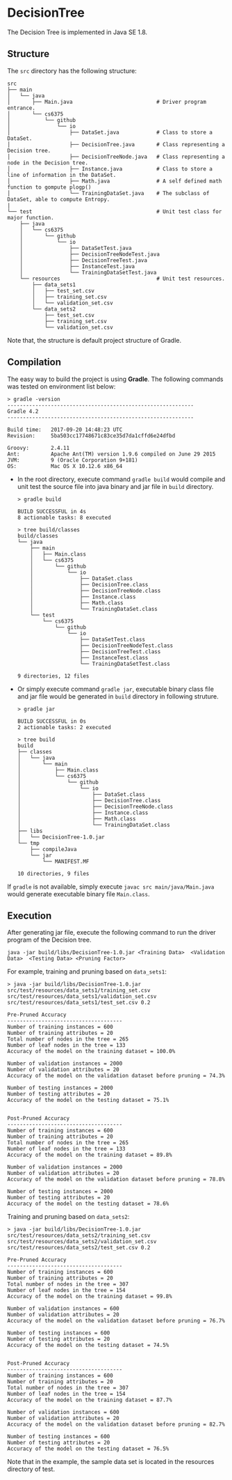 # DecisionTree

The Decision Tree is implemented in Java SE 1.8.

## Structure

The `src` directory has the following structure:

    src
    ├── main
    │   └── java
    │       ├── Main.java                           # Driver program entrance.
    │       └── cs6375
    │           └── github
    │               └── io
    │                   ├── DataSet.java            # Class to store a DataSet.
    │                   ├── DecisionTree.java       # Class representing a Decision tree.
    │                   ├── DecisionTreeNode.java   # Class representing a node in the Decision tree.
    │                   ├── Instance.java           # Class to store a line of information in the DataSet.
    │                   ├── Math.java               # A self defined math function to gompute plogp()
    │                   └── TrainingDataSet.java    # The subclass of DataSet, able to compute Entropy.
    |
    └── test                                        # Unit test class for major function.
        ├── java
        │   └── cs6375
        │       └── github
        │           └── io
        │               ├── DataSetTest.java
        │               ├── DecisionTreeNodeTest.java
        │               ├── DecisionTreeTest.java
        │               ├── InstanceTest.java
        │               └── TrainingDataSetTest.java
        └── resources                               # Unit test resources.
            ├── data_sets1
            │   ├── test_set.csv
            │   ├── training_set.csv
            │   └── validation_set.csv
            └── data_sets2
                ├── test_set.csv
                ├── training_set.csv
                └── validation_set.csv

Note that, the structure is default project structure of Gradle.

## Compilation

The easy way to build the project is using __Gradle__. The following commands was tested on environment list below:

    > gradle -version
    ------------------------------------------------------------
    Gradle 4.2
    ------------------------------------------------------------

    Build time:   2017-09-20 14:48:23 UTC
    Revision:     5ba503cc17748671c83ce35d7da1cffd6e24dfbd

    Groovy:       2.4.11
    Ant:          Apache Ant(TM) version 1.9.6 compiled on June 29 2015
    JVM:          9 (Oracle Corporation 9+181)
    OS:           Mac OS X 10.12.6 x86_64

-   In the root directory, execute command `gradle build` would compile and unit test the source file into java binary and jar file in `build` directory.

        > gradle build

        BUILD SUCCESSFUL in 4s
        8 actionable tasks: 8 executed
        
        > tree build/classes
        build/classes
        └── java
            ├── main
            │   ├── Main.class
            │   └── cs6375
            │       └── github
            │           └── io
            │               ├── DataSet.class
            │               ├── DecisionTree.class
            │               ├── DecisionTreeNode.class
            │               ├── Instance.class
            │               ├── Math.class
            │               └── TrainingDataSet.class
            └── test
                └── cs6375
                    └── github
                        └── io
                            ├── DataSetTest.class
                            ├── DecisionTreeNodeTest.class
                            ├── DecisionTreeTest.class
                            ├── InstanceTest.class
                            └── TrainingDataSetTest.class

        9 directories, 12 files
        
-   Or simply execute command `gradle jar`, executable binary class file and jar file would be generated in `build` directory in following struture.

        > gradle jar

        BUILD SUCCESSFUL in 0s
        2 actionable tasks: 2 executed
        
        > tree build
        build
        ├── classes
        │   └── java
        │       └── main
        │           ├── Main.class
        │           └── cs6375
        │               └── github
        │                   └── io
        │                       ├── DataSet.class
        │                       ├── DecisionTree.class
        │                       ├── DecisionTreeNode.class
        │                       ├── Instance.class
        │                       ├── Math.class
        │                       └── TrainingDataSet.class
        ├── libs
        │   └── DecisionTree-1.0.jar
        └── tmp
            ├── compileJava
            └── jar
                └── MANIFEST.MF

        10 directories, 9 files

If `gradle` is not available, simply execute `javac src main/java/Main.java` would generate executable binary file `Main.class`.

## Execution

After generating jar file, execute the following command to run the driver program of the Decision tree.

    java -jar build/libs/DecisionTree-1.0.jar <Training Data>  <Validation Data>  <Testing Data> <Pruning Factor>
    
For example, training and pruning based on `data_sets1`:

    > java -jar build/libs/DecisionTree-1.0.jar  src/test/resources/data_sets1/training_set.csv src/test/resources/data_sets1/validation_set.csv src/test/resources/data_sets1/test_set.csv 0.2

    Pre-Pruned Accuracy
    -------------------------------------
    Number of training instances = 600
    Number of training attributes = 20
    Total number of nodes in the tree = 265
    Number of leaf nodes in the tree = 133
    Accuracy of the model on the training dataset = 100.0%

    Number of validation instances = 2000
    Number of validation attributes = 20
    Accuracy of the model on the validation dataset before pruning = 74.3%

    Number of testing instances = 2000
    Number of testing attributes = 20
    Accuracy of the model on the testing dataset = 75.1%


    Post-Pruned Accuracy
    -------------------------------------
    Number of training instances = 600
    Number of training attributes = 20
    Total number of nodes in the tree = 265
    Number of leaf nodes in the tree = 133
    Accuracy of the model on the training dataset = 89.8%

    Number of validation instances = 2000
    Number of validation attributes = 20
    Accuracy of the model on the validation dataset before pruning = 78.8%

    Number of testing instances = 2000
    Number of testing attributes = 20
    Accuracy of the model on the testing dataset = 78.6%

Training and pruning based on `data_sets2`:

    > java -jar build/libs/DecisionTree-1.0.jar  src/test/resources/data_sets2/training_set.csv src/test/resources/data_sets2/validation_set.csv src/test/resources/data_sets2/test_set.csv 0.2

    Pre-Pruned Accuracy
    -------------------------------------
    Number of training instances = 600
    Number of training attributes = 20
    Total number of nodes in the tree = 307
    Number of leaf nodes in the tree = 154
    Accuracy of the model on the training dataset = 99.8%

    Number of validation instances = 600
    Number of validation attributes = 20
    Accuracy of the model on the validation dataset before pruning = 76.7%

    Number of testing instances = 600
    Number of testing attributes = 20
    Accuracy of the model on the testing dataset = 74.5%


    Post-Pruned Accuracy
    -------------------------------------
    Number of training instances = 600
    Number of training attributes = 20
    Total number of nodes in the tree = 307
    Number of leaf nodes in the tree = 154
    Accuracy of the model on the training dataset = 87.7%

    Number of validation instances = 600
    Number of validation attributes = 20
    Accuracy of the model on the validation dataset before pruning = 82.7%

    Number of testing instances = 600
    Number of testing attributes = 20
    Accuracy of the model on the testing dataset = 76.5%

Note that in the example, the sample data set is located in the resources directory of test.

